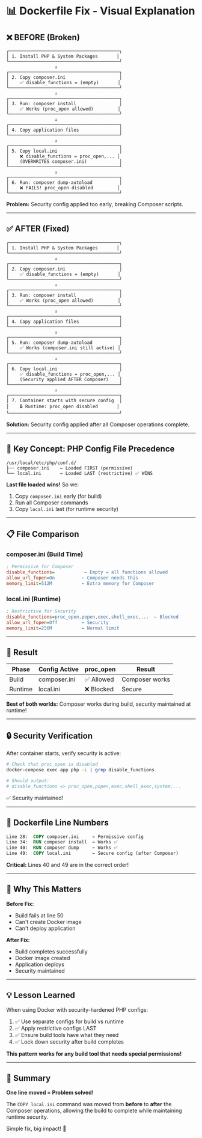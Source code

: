 # 📊 Dockerfile Fix - Visual Explanation

## ❌ BEFORE (Broken)

```
┌─────────────────────────────────────────┐
│ 1. Install PHP & System Packages       │
└─────────────────────────────────────────┘
                  ↓
┌─────────────────────────────────────────┐
│ 2. Copy composer.ini                    │
│    ✅ disable_functions = (empty)       │
└─────────────────────────────────────────┘
                  ↓
┌─────────────────────────────────────────┐
│ 3. Run: composer install                │
│    ✅ Works (proc_open allowed)         │
└─────────────────────────────────────────┘
                  ↓
┌─────────────────────────────────────────┐
│ 4. Copy application files               │
└─────────────────────────────────────────┘
                  ↓
┌─────────────────────────────────────────┐
│ 5. Copy local.ini                       │
│    ❌ disable_functions = proc_open,... │
│    (OVERWRITES composer.ini)            │
└─────────────────────────────────────────┘
                  ↓
┌─────────────────────────────────────────┐
│ 6. Run: composer dump-autoload          │
│    ❌ FAILS! proc_open disabled         │
└─────────────────────────────────────────┘
```

**Problem:** Security config applied too early, breaking Composer scripts.

---

## ✅ AFTER (Fixed)

```
┌─────────────────────────────────────────┐
│ 1. Install PHP & System Packages       │
└─────────────────────────────────────────┘
                  ↓
┌─────────────────────────────────────────┐
│ 2. Copy composer.ini                    │
│    ✅ disable_functions = (empty)       │
└─────────────────────────────────────────┘
                  ↓
┌─────────────────────────────────────────┐
│ 3. Run: composer install                │
│    ✅ Works (proc_open allowed)         │
└─────────────────────────────────────────┘
                  ↓
┌─────────────────────────────────────────┐
│ 4. Copy application files               │
└─────────────────────────────────────────┘
                  ↓
┌─────────────────────────────────────────┐
│ 5. Run: composer dump-autoload          │
│    ✅ Works (composer.ini still active) │
└─────────────────────────────────────────┘
                  ↓
┌─────────────────────────────────────────┐
│ 6. Copy local.ini                       │
│    ✅ disable_functions = proc_open,... │
│    (Security applied AFTER Composer)    │
└─────────────────────────────────────────┘
                  ↓
┌─────────────────────────────────────────┐
│ 7. Container starts with secure config  │
│    🔒 Runtime: proc_open disabled       │
└─────────────────────────────────────────┘
```

**Solution:** Security config applied after all Composer operations complete.

---

## 🔑 Key Concept: PHP Config File Precedence

```
/usr/local/etc/php/conf.d/
├── composer.ini    ← Loaded FIRST (permissive)
└── local.ini       ← Loaded LAST (restrictive) ✅ WINS
```

**Last file loaded wins!** So we:
1. Copy `composer.ini` early (for build)
2. Run all Composer commands
3. Copy `local.ini` last (for runtime security)

---

## 📋 File Comparison

### composer.ini (Build Time)
```ini
; Permissive for Composer
disable_functions=           ← Empty = all functions allowed
allow_url_fopen=On          ← Composer needs this
memory_limit=512M           ← Extra memory for Composer
```

### local.ini (Runtime)
```ini
; Restrictive for Security
disable_functions=proc_open,popen,exec,shell_exec,...  ← Blocked
allow_url_fopen=Off         ← Security
memory_limit=256M           ← Normal limit
```

---

## 🎯 Result

| Phase | Config Active | proc_open | Result |
|-------|---------------|-----------|--------|
| Build | composer.ini | ✅ Allowed | Composer works |
| Runtime | local.ini | ❌ Blocked | Secure |

**Best of both worlds:** Composer works during build, security maintained at runtime!

---

## 🔒 Security Verification

After container starts, verify security is active:

```bash
# Check that proc_open is disabled
docker-compose exec app php -i | grep disable_functions

# Should output:
# disable_functions => proc_open,popen,exec,shell_exec,system,...
```

✅ Security maintained!

---

## 📝 Dockerfile Line Numbers

```dockerfile
Line 28:  COPY composer.ini     ← Permissive config
Line 34:  RUN composer install  ← Works ✅
Line 40:  RUN composer dump     ← Works ✅
Line 49:  COPY local.ini        ← Secure config (after Composer)
```

**Critical:** Lines 40 and 49 are in the correct order!

---

## 🚀 Why This Matters

**Before Fix:**
- Build fails at line 50
- Can't create Docker image
- Can't deploy application

**After Fix:**
- Build completes successfully
- Docker image created
- Application deploys
- Security maintained

---

## 💡 Lesson Learned

When using Docker with security-hardened PHP configs:

1. ✅ Use separate configs for build vs runtime
2. ✅ Apply restrictive configs LAST
3. ✅ Ensure build tools have what they need
4. ✅ Lock down security after build completes

**This pattern works for any build tool that needs special permissions!**

---

## 🎉 Summary

**One line moved = Problem solved!**

The `COPY local.ini` command was moved from **before** to **after** the Composer operations, allowing the build to complete while maintaining runtime security.

Simple fix, big impact! 🚀
